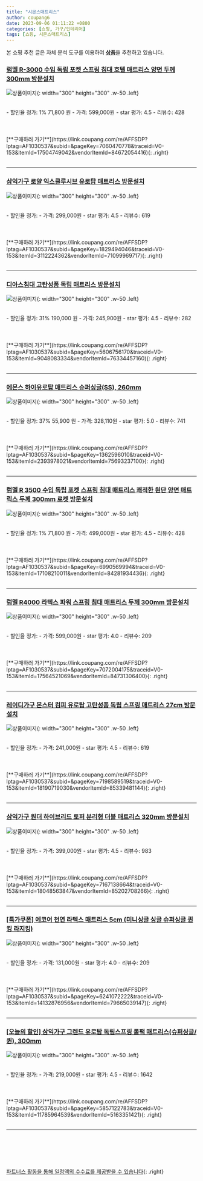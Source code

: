 ```yaml
---
title: "시몬스매트리스"
author: coupang6
date: 2023-09-06 01:11:22 +0800
categories: [쇼핑, 가구/인테리어]
tags: [쇼핑, 시몬스매트리스]
---
```


본 쇼핑 추천 글은 자체 분석 도구를 이용하여 [**상품**](https://link.coupang.com/a/bao1ui)을 추천하고 있습니다.

### [럼멜 R-3000 수입 독립 포켓 스프링 침대 호텔 매트리스 양면 두께 300mm 방문설치](https://link.coupang.com/re/AFFSDP?lptag=AF1030537&subid=&pageKey=7060470778&traceid=V0-153&itemId=17504749042&vendorItemId=84672054416)

![상품이미지](https://thumbnail10.coupangcdn.com/thumbnails/remote/230x230ex/image/retail/images/4445414323622979-5dbe06ca-fc10-4774-ba3d-9703f870ea4a.jpg){: width="300" height="300" .w-50 .left}


<br>
- 할인율 정가: 1%  71,800   원
- 가격: 599,000원
- star 평가: 4.5
- 리뷰수: 428
<br>
<br>
<br>
<br>
[**구매하러 가기**](https://link.coupang.com/re/AFFSDP?lptag=AF1030537&subid=&pageKey=7060470778&traceid=V0-153&itemId=17504749042&vendorItemId=84672054416){: .right}
<br>
<br>

---

### [삼익가구 로얄 익스클루시브 유로탑 매트리스 방문설치](https://link.coupang.com/re/AFFSDP?lptag=AF1030537&subid=&pageKey=1829494046&traceid=V0-153&itemId=3112224362&vendorItemId=71099969717)

![상품이미지](https://thumbnail7.coupangcdn.com/thumbnails/remote/230x230ex/image/retail/images/1718003232276974-96565baf-0c28-4595-adba-9740ab3e6f14.jpg){: width="300" height="300" .w-50 .left}


<br>
- 할인율 정가: 
- 가격: 299,000원
- star 평가: 4.5
- 리뷰수: 619
<br>
<br>
<br>
<br>
[**구매하러 가기**](https://link.coupang.com/re/AFFSDP?lptag=AF1030537&subid=&pageKey=1829494046&traceid=V0-153&itemId=3112224362&vendorItemId=71099969717){: .right}
<br>
<br>

---

### [디아스침대 고탄성폼 독립 매트리스 방문설치](https://link.coupang.com/re/AFFSDP?lptag=AF1030537&subid=&pageKey=5606756170&traceid=V0-153&itemId=9048083334&vendorItemId=76334457160)

![상품이미지](https://thumbnail8.coupangcdn.com/thumbnails/remote/230x230ex/image/retail/images/2366216419710973-12d7f0ab-0050-4468-9f68-3f93d2667398.jpg){: width="300" height="300" .w-50 .left}


<br>
- 할인율 정가: 31%  190,000   원
- 가격: 245,900원
- star 평가: 4.5
- 리뷰수: 282
<br>
<br>
<br>
<br>
[**구매하러 가기**](https://link.coupang.com/re/AFFSDP?lptag=AF1030537&subid=&pageKey=5606756170&traceid=V0-153&itemId=9048083334&vendorItemId=76334457160){: .right}
<br>
<br>

---

### [에몬스 하이유로탑 매트리스 슈퍼싱글(SS), 260mm](https://link.coupang.com/re/AFFSDP?lptag=AF1030537&subid=&pageKey=1362596010&traceid=V0-153&itemId=2393978021&vendorItemId=75693237100)

![상품이미지](https://thumbnail7.coupangcdn.com/thumbnails/remote/230x230ex/image/vendor_inventory/f30a/9a9cc250eaee28e6a219ed27f0fbfbaf6ff1205af2b2bd90c8fe657e6fc1.jpg){: width="300" height="300" .w-50 .left}


<br>
- 할인율 정가: 37%  55,900   원
- 가격: 328,110원
- star 평가: 5.0
- 리뷰수: 741
<br>
<br>
<br>
<br>
[**구매하러 가기**](https://link.coupang.com/re/AFFSDP?lptag=AF1030537&subid=&pageKey=1362596010&traceid=V0-153&itemId=2393978021&vendorItemId=75693237100){: .right}
<br>
<br>

---

### [럼멜 R 3500 수입 독립 포켓 스프링 침대 매트리스 쾌적한 원단 양면 매트릭스 두께 300mm 로켓 방문설치](https://link.coupang.com/re/AFFSDP?lptag=AF1030537&subid=&pageKey=6990569994&traceid=V0-153&itemId=17108210011&vendorItemId=84281934436)

![상품이미지](https://thumbnail6.coupangcdn.com/thumbnails/remote/230x230ex/image/retail/images/4873640731808675-1dac5eb9-eeae-4e4b-9d12-e79dcd80cc51.jpg){: width="300" height="300" .w-50 .left}


<br>
- 할인율 정가: 1%  71,800   원
- 가격: 499,000원
- star 평가: 4.5
- 리뷰수: 428
<br>
<br>
<br>
<br>
[**구매하러 가기**](https://link.coupang.com/re/AFFSDP?lptag=AF1030537&subid=&pageKey=6990569994&traceid=V0-153&itemId=17108210011&vendorItemId=84281934436){: .right}
<br>
<br>

---

### [럼멜 R4000 라텍스 파워 스프링 침대 매트리스 두께 300mm 방문설치](https://link.coupang.com/re/AFFSDP?lptag=AF1030537&subid=&pageKey=7072004175&traceid=V0-153&itemId=17564521069&vendorItemId=84731306400)

![상품이미지](https://thumbnail10.coupangcdn.com/thumbnails/remote/230x230ex/image/retail/images/3569464867899979-dfcb0ec2-6ed1-4df3-b822-02e50552dcfd.jpg){: width="300" height="300" .w-50 .left}


<br>
- 할인율 정가: 
- 가격: 599,000원
- star 평가: 4.0
- 리뷰수: 209
<br>
<br>
<br>
<br>
[**구매하러 가기**](https://link.coupang.com/re/AFFSDP?lptag=AF1030537&subid=&pageKey=7072004175&traceid=V0-153&itemId=17564521069&vendorItemId=84731306400){: .right}
<br>
<br>

---

### [레이디가구 몬스터 컴피 유로탑 고탄성폼 독립 스프링 매트리스 27cm 방문설치](https://link.coupang.com/re/AFFSDP?lptag=AF1030537&subid=&pageKey=7198589519&traceid=V0-153&itemId=18190719030&vendorItemId=85339481144)

![상품이미지](https://thumbnail10.coupangcdn.com/thumbnails/remote/230x230ex/image/rs_quotation_api/jovchmuo/cd0f99a6494446ceb0d5550a93b708e3.jpg){: width="300" height="300" .w-50 .left}


<br>
- 할인율 정가: 
- 가격: 241,000원
- star 평가: 4.5
- 리뷰수: 619
<br>
<br>
<br>
<br>
[**구매하러 가기**](https://link.coupang.com/re/AFFSDP?lptag=AF1030537&subid=&pageKey=7198589519&traceid=V0-153&itemId=18190719030&vendorItemId=85339481144){: .right}
<br>
<br>

---

### [삼익가구 원더 하이브리드 토퍼 분리형 더블 매트리스 320mm 방문설치](https://link.coupang.com/re/AFFSDP?lptag=AF1030537&subid=&pageKey=7167138664&traceid=V0-153&itemId=18048563847&vendorItemId=85202708266)

![상품이미지](https://thumbnail6.coupangcdn.com/thumbnails/remote/230x230ex/image/rs_quotation_api/rqlz6e3v/a33cae4e0a8b42409ea4e2dc387eda37.jpg){: width="300" height="300" .w-50 .left}


<br>
- 할인율 정가: 
- 가격: 399,000원
- star 평가: 4.5
- 리뷰수: 983
<br>
<br>
<br>
<br>
[**구매하러 가기**](https://link.coupang.com/re/AFFSDP?lptag=AF1030537&subid=&pageKey=7167138664&traceid=V0-153&itemId=18048563847&vendorItemId=85202708266){: .right}
<br>
<br>

---

### [[특가쿠폰] 에코어 천연 라텍스 매트리스 5cm (미니싱글 싱글 슈퍼싱글 퀸 킹 라지킹)](https://link.coupang.com/re/AFFSDP?lptag=AF1030537&subid=&pageKey=6241072222&traceid=V0-153&itemId=14132876956&vendorItemId=79665039147)

![상품이미지](https://thumbnail6.coupangcdn.com/thumbnails/remote/230x230ex/image/vendor_inventory/aeab/1a7982387deb40681c6d1083095ffac8cd93a5879135956874dfdd1e1a37.jpg){: width="300" height="300" .w-50 .left}


<br>
- 할인율 정가: 
- 가격: 131,000원
- star 평가: 4.0
- 리뷰수: 209
<br>
<br>
<br>
<br>
[**구매하러 가기**](https://link.coupang.com/re/AFFSDP?lptag=AF1030537&subid=&pageKey=6241072222&traceid=V0-153&itemId=14132876956&vendorItemId=79665039147){: .right}
<br>
<br>

---

### [[오늘의 할인] 삼익가구 그렌드 유로탑 독립스프링 롤팩 매트리스(슈퍼싱글/퀸), 300mm](https://link.coupang.com/re/AFFSDP?lptag=AF1030537&subid=&pageKey=5857122783&traceid=V0-153&itemId=11785964539&vendorItemId=5163351421)

![상품이미지](https://thumbnail8.coupangcdn.com/thumbnails/remote/230x230ex/image/vendor_inventory/84e4/49aff4a1ff52d721a9ef0b010261beb805de4d603ea0833cece08cf0844b.jpg){: width="300" height="300" .w-50 .left}


<br>
- 할인율 정가: 
- 가격: 219,000원
- star 평가: 4.5
- 리뷰수: 1642
<br>
<br>
<br>
<br>
[**구매하러 가기**](https://link.coupang.com/re/AFFSDP?lptag=AF1030537&subid=&pageKey=5857122783&traceid=V0-153&itemId=11785964539&vendorItemId=5163351421){: .right}
<br>
<br>

---
<br><br><br><br><br> [파트너스 활동을 통해 일정액의 수수료를 제공받을 수 있습니다](https://link.coupang.com/a/bao1ui){: .right}